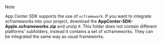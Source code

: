 
> [!NOTE]
> App Center SDK supports the use of `xcframework`. If you want to integrate xcframeworks into your project, download the **AppCenter-SDK-Apple.xcframeworks.zip** and unzip it. This folder does not contain different platforms' subfolders, instead it contains a set of xcframeworks. They can be integrated the same way as usual frameworks. 
